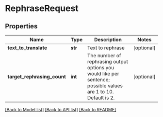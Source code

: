 # RephraseRequest

## Properties
Name | Type | Description | Notes
------------ | ------------- | ------------- | -------------
**text_to_translate** | **str** | Text to rephrase | [optional] 
**target_rephrasing_count** | **int** | The number of rephrasing output options you would like per sentence; possible values are 1 to 10.  Default is 2. | [optional] 

[[Back to Model list]](../README.md#documentation-for-models) [[Back to API list]](../README.md#documentation-for-api-endpoints) [[Back to README]](../README.md)


